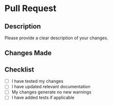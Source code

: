 # Pull Request

## Description

Please provide a clear description of your changes.

## Changes Made

<!-- List the main changes in this PR -->
<!-- Example:
- Added feature X
- Fixed bug Y
- Updated documentation for Z
-->

## Checklist

- [ ] I have tested my changes
- [ ] I have updated relevant documentation
- [ ] My changes generate no new warnings
- [ ] I have added tests if applicable
